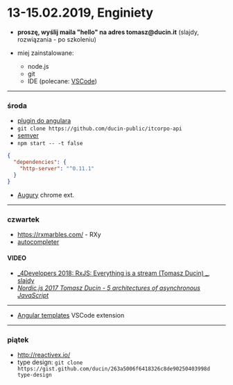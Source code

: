 # 13-15.02.2019, Enginiety

- __proszę, wyślij maila "hello" na adres tomasz@ducin.it__ (slajdy, rozwiązania - po szkoleniu)

- miej zainstalowane:
  - node.js
  - git
  - IDE (polecane: [VSCode](https://code.visualstudio.com/download))

----

### środa

- [plugin do angulara](https://marketplace.visualstudio.com/items?itemName=Mikael.Angular-BeastCode)
- `git clone https://github.com/ducin-public/itcorpo-api`
- [semver](http://semver.npmjs.com)
- `npm start -- -t false`

```json
{
  "dependencies": {
    "http-server": "^0.11.1"
  }
}
```

- [Augury](https://chrome.google.com/webstore/detail/augury/elgalmkoelokbchhkhacckoklkejnhcd) chrome ext.

----

### czwartek

- https://rxmarbles.com/ - RXy
- [autocompleter](https://goo.gl/xPC9i3)

#### VIDEO

- [_4Developers 2018: RxJS: Everything is a stream (Tomasz Ducin)
_](https://www.youtube.com/watch?v=IB5yxGGVEGk), [slajdy](https://slides.com/ducin/everything-is-a-stream)
- [_Nordic.js 2017 Tomasz Ducin - 5 architectures of asynchronous JavaScript_](https://www.youtube.com/watch?v=YXo4YOLDK1k)

----

- [Angular templates](https://marketplace.visualstudio.com/items?itemName=Angular.ng-template) VSCode extension

----

### piątek

- http://reactivex.io/
- type design: `git clone https://gist.github.com/ducin/263a5006f6418326c8de90250403998d type-design`
